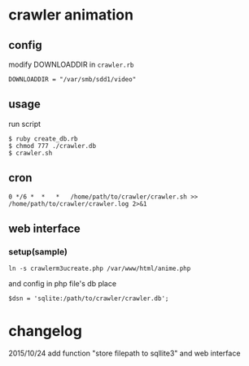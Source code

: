 # crawler animation
## config
modify DOWNLOADDIR in `crawler.rb`

    DOWNLOADDIR = "/var/smb/sdd1/video"
    
## usage
run script

    $ ruby create_db.rb
    $ chmod 777 ./crawler.db
    $ crawler.sh

## cron
    0 */6 *  *   *   /home/path/to/crawler/crawler.sh >> /home/path/to/crawler/crawler.log 2>&1

## web interface
### setup(sample)
    ln -s crawlerm3ucreate.php /var/www/html/anime.php
    
and config in php file's db place

    $dsn = 'sqlite:/path/to/crawler/crawler.db';

# changelog
2015/10/24 add function "store filepath to sqllite3" and web interface


